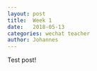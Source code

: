 ```yaml
---
layout: post
title:  Week 1 
date:   2018-05-13
categories: wechat teacher
author: Johannes
---
```


Test post!
